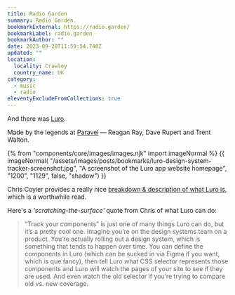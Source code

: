 ```yaml
---
title: Radio Garden
summary: Radio Garden.
bookmarkExternal: https://radio.garden/
bookmarkLabel: radio.garden
bookmarkAuthor: ""
date: 2023-09-28T11:59:54.740Z
updated: ""
location:
  locality: Crawley
  country_name: UK
category:
  - music
  - radio
eleventyExcludeFromCollections: true
---
```


And there was [Luro](https://luroapp.com/).

Made by the legends at [Paravel](https://paravelinc.com/about/) &mdash; Reagan Ray, Dave Rupert and Trent Walton.

{% from "components/core/images/images.njk" import imageNormal %}
{{ imageNormal(
  "/assets/images/posts/bookmarks/luro-design-system-tracker-screenshot.jpg",
  "A screenshot of the Luro app website homepage",
  "1200",
  "1129",
  false,
  "shadow")
}}

Chris Coyier provides a really nice [breakdown & description of what Luro is](https://chriscoyier.net/2023/09/14/luro/), which is a worthwhile read.

Here's a *'scratching-the-surface'* quote from Chris of what Luro can do:

> “Track your components” is just one of many things Luro can do, but it’s a pretty cool one. Imagine you’re on the design systems team on a product. You’re actually rolling out a design system, which is something that tends to happen over time. You can define the components in Luro (which can be sucked in via Figma if you want, which is que fancy), then tell Luro what CSS selector represents those components and Luro will watch the pages of your site to see if they are used. And even watch the old selector if you’re trying to compare old vs. new coverage.
